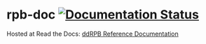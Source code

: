 # rpb-doc [![Documentation Status](https://readthedocs.org/projects/rpb-doc/badge/?version=latest)](http://rpb-doc.readthedocs.io/en/latest/?badge=latest)

Hosted at Read the Docs: [ddRPB Reference Documentation](rpb-doc.readthedocs.io "ddRPB platform reference documentation")